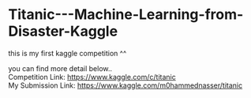 # Titanic---Machine-Learning-from-Disaster-Kaggle
this is my first kaggle competition ^^

you can find more detail below.. <br>
Competition Link: https://www.kaggle.com/c/titanic <br>
My Submission Link: https://www.kaggle.com/m0hammednasser/titanic
